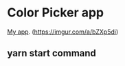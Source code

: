 #  Color Picker app

[My app](https://ibb.co/PYgVbpz).
(https://imgur.com/a/bZXp5di)

## yarn start command

